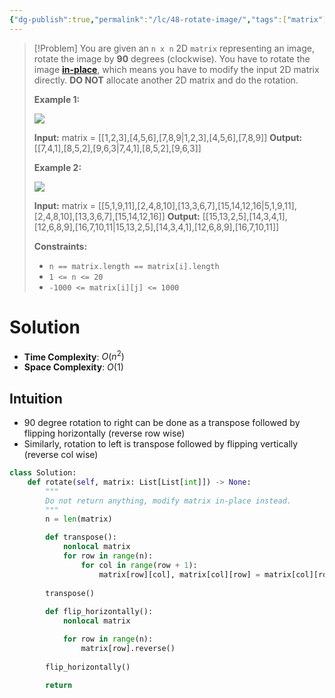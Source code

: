 ```yaml
---
{"dg-publish":true,"permalink":"/lc/48-rotate-image/","tags":["matrix"]}
---
```


>[!Problem]
>You are given an `n x n` 2D `matrix` representing an image, rotate the image by **90** degrees (clockwise).
> You have to rotate the image [**in-place**](https://en.wikipedia.org/wiki/In-place_algorithm), which means you have to modify the input 2D matrix directly. **DO NOT** allocate another 2D matrix and do the rotation.
> 
> **Example 1:**
> 
> ![](https://assets.leetcode.com/uploads/2020/08/28/mat1.jpg)
> 
> **Input:** matrix = [[1,2,3],[4,5,6],[7,8,9\|1,2,3],[4,5,6],[7,8,9]]
> **Output:** [[7,4,1],[8,5,2],[9,6,3\|7,4,1],[8,5,2],[9,6,3]]
> 
> **Example 2:**
> 
> ![](https://assets.leetcode.com/uploads/2020/08/28/mat2.jpg)
> 
> **Input:** matrix = [[5,1,9,11],[2,4,8,10],[13,3,6,7],[15,14,12,16\|5,1,9,11],[2,4,8,10],[13,3,6,7],[15,14,12,16]]
> **Output:** [[15,13,2,5],[14,3,4,1],[12,6,8,9],[16,7,10,11\|15,13,2,5],[14,3,4,1],[12,6,8,9],[16,7,10,11]]
> 
> **Constraints:**
> 
> - `n == matrix.length == matrix[i].length`
> - `1 <= n <= 20`
> - `-1000 <= matrix[i][j] <= 1000`

# Solution
- **Time Complexity**: $O(n^2)$
- **Space Complexity**: $O(1)$
## Intuition
- 90 degree rotation to right can be done as a transpose followed by flipping horizontally (reverse row wise)
- Similarly, rotation to left is transpose followed by flipping vertically (reverse col wise)
```python
class Solution:
    def rotate(self, matrix: List[List[int]]) -> None:
        """
        Do not return anything, modify matrix in-place instead.
        """
        n = len(matrix)

        def transpose():
            nonlocal matrix
            for row in range(n):
                for col in range(row + 1):
                    matrix[row][col], matrix[col][row] = matrix[col][row], matrix[row][col]
        
        transpose()
        
        def flip_horizontally():
            nonlocal matrix

            for row in range(n):
                matrix[row].reverse()
        
        flip_horizontally()
        
        return
```